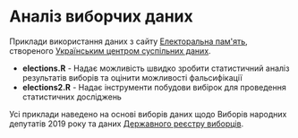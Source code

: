 # Аналіз виборчих даних

Приклади використання даних з сайту [Електоральна пам'ять](https://ukr.vote), створеного [Українським центром суспільних даних](https://socialdata.org.ua/).

* **elections.R** - Надає можливість швидко зробити статистичний аналіз результатів виборів та оцінити можливості фальсифікації
* **elections2.R** - Надає інструменти побудови вибірок для проведення статистичних досліджень

Усі приклади наведено на основі виборів даних щодо Виборів народних депутатів 2019 року та даних [Державного реєстру виборців](https://www.drv.gov.ua).
